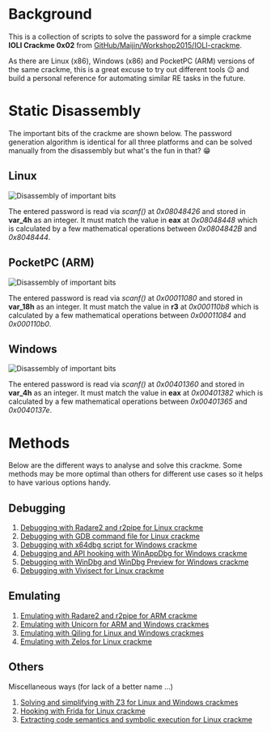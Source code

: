 # Background
This is a collection of scripts to solve the password for a simple crackme **IOLI Crackme 0x02** from [GitHub/Maijin/Workshop2015/IOLI-crackme](https://github.com/Maijin/Workshop2015/tree/master/IOLI-crackme).

As there are Linux (x86), Windows (x86) and PocketPC (ARM) versions of the same crackme, this is a great excuse to try out different tools :wink: and build a personal reference for automating similar RE tasks in the future.

# Static Disassembly

The important bits of the crackme are shown below. The password generation algorithm is identical for all three platforms and can be solved manually from the disassembly but what's the fun in that? :grin:

## Linux

![Disassembly of important bits](img/linux-disasm.png)

The entered password is read via *scanf()* at *0x08048426* and stored in **var_4h** as an integer. It must match the value in **eax** at *0x08048448* which is calculated by a few mathematical operations between *0x0804842B* and *0x8048444*.

## PocketPC (ARM)

![Disassembly of important bits](img/arm-disasm.png)

The entered password is read via *scanf()* at *0x00011080* and stored in **var_18h** as an integer. It must match the value in **r3** at *0x000110b8* which is calculated by a few mathematical operations between *0x00011084* and *0x000110b0*.

## Windows

![Disassembly of important bits](img/win-disasm.png)

The entered password is read via *scanf()* at *0x00401360* and stored in **var_4h** as an integer. It must match the value in **eax** at *0x00401382* which is calculated by a few mathematical operations between *0x00401365* and *0x0040137e*.

# Methods

Below are the different ways to analyse and solve this crackme. Some methods may be more optimal than others for different use cases so it helps to have various options handy.

## Debugging

1. [Debugging with Radare2 and r2pipe for Linux crackme](r2debug/)
2. [Debugging with GDB command file for Linux crackme](gdb/)
3. [Debugging with x64dbg script for Windows crackme](x64dbg/)
4. [Debugging and API hooking with WinAppDbg for Windows crackme](winappdbg/)
5. [Debugging with WinDbg and WinDbg Preview for Windows crackme](windbg/)
6. [Debugging with Vivisect for Linux crackme](vivisect/)

## Emulating

1. [Emulating with Radare2 and r2pipe for ARM crackme](r2emu/)
2. [Emulating with Unicorn for ARM and Windows crackmes](unicorn/)
3. [Emulating with Qiling for Linux and Windows crackmes](qiling/)
4. [Emulating with Zelos for Linux crackme](zelos/)

## Others
Miscellaneous ways (for lack of a better name ...)

1. [Solving and simplifying with Z3 for Linux and Windows crackmes](z3/)
2. [Hooking with Frida for Linux crackme](frida/)
3. [Extracting code semantics and symbolic execution for Linux crackme](metasm/)
